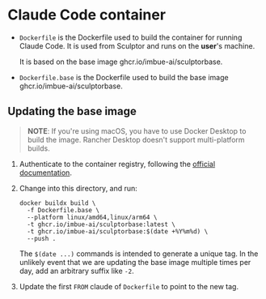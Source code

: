 # Claude Code container

* `Dockerfile` is the Dockerfile used to build the container for running Claude Code.
  It is used from Sculptor and runs on the **user**'s machine.

  It is based on the base image ghcr.io/imbue-ai/sculptorbase.

* `Dockerfile.base` is the Dockerfile used to build the base image ghcr.io/imbue-ai/sculptorbase.

## Updating the base image

> **NOTE**: If you're using macOS, you have to use Docker Desktop to build the image.
> Rancher Desktop doesn't support multi-platform builds.

1.  Authenticate to the container registry,
    following the [official documentation](https://docs.github.com/en/packages/working-with-a-github-packages-registry/working-with-the-container-registry#authenticating-with-a-personal-access-token-classic).

2.  Change into this directory, and run:

    ```shell
    docker buildx build \
      -f Dockerfile.base \
      --platform linux/amd64,linux/arm64 \
      -t ghcr.io/imbue-ai/sculptorbase:latest \
      -t ghcr.io/imbue-ai/sculptorbase:$(date +%Y%m%d) \
      --push .
    ```

    The `$(date ...)` commands is intended to generate a unique tag.
    In the unlikely event that we are updating the base image multiple times per day,
    add an arbitrary suffix like `-2`.

3.  Update the first `FROM` claude of `Dockerfile` to point to the new tag.
